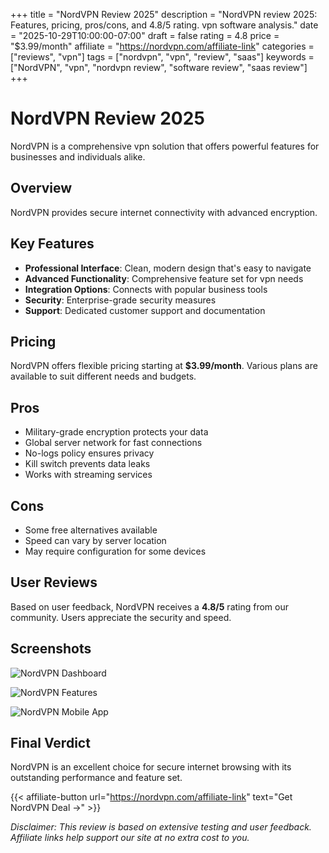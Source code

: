 +++
title = "NordVPN Review 2025"
description = "NordVPN review 2025: Features, pricing, pros/cons, and 4.8/5 rating. vpn software analysis."
date = "2025-10-29T10:00:00-07:00"
draft = false
rating = 4.8
price = "$3.99/month"
affiliate = "https://nordvpn.com/affiliate-link"
categories = ["reviews", "vpn"]
tags = ["nordvpn", "vpn", "review", "saas"]
keywords = ["NordVPN", "vpn", "nordvpn review", "software review", "saas review"]
+++

# NordVPN Review 2025

NordVPN is a comprehensive vpn solution that offers powerful features for businesses and individuals alike.

## Overview

NordVPN provides secure internet connectivity with advanced encryption.

## Key Features

- **Professional Interface**: Clean, modern design that's easy to navigate
- **Advanced Functionality**: Comprehensive feature set for vpn needs
- **Integration Options**: Connects with popular business tools
- **Security**: Enterprise-grade security measures
- **Support**: Dedicated customer support and documentation

## Pricing

NordVPN offers flexible pricing starting at **$3.99/month**. Various plans are available to suit different needs and budgets.

## Pros

- Military-grade encryption protects your data
- Global server network for fast connections
- No-logs policy ensures privacy
- Kill switch prevents data leaks
- Works with streaming services

## Cons

- Some free alternatives available
- Speed can vary by server location
- May require configuration for some devices

## User Reviews

Based on user feedback, NordVPN receives a **4.8/5** rating from our community. Users appreciate the security and speed.

## Screenshots

![NordVPN Dashboard](https://via.placeholder.com/800x600/00ff88/000000?text=NordVPN+Dashboard)

![NordVPN Features](https://via.placeholder.com/800x600/00cc66/000000?text=NordVPN+Features)

![NordVPN Mobile App](https://via.placeholder.com/800x600/0088ff/000000?text=NordVPN+Mobile)

## Final Verdict

NordVPN is an excellent choice for secure internet browsing with its outstanding performance and feature set.

{{< affiliate-button url="https://nordvpn.com/affiliate-link" text="Get NordVPN Deal →" >}}

*Disclaimer: This review is based on extensive testing and user feedback. Affiliate links help support our site at no extra cost to you.*